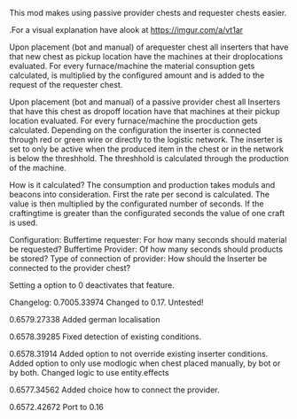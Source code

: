 This mod makes using passive provider chests and requester chests easier.

.For a visual explanation have alook at
<https://imgur.com/a/vt1ar>

Upon placement (bot and manual)  of arequester chest all inserters that have that new chest as pickup location have the machines at their droplocations evaluated. For every furnace/machine the material consuption gets calculated, is multiplied by the configured amount and is added to the request of the requester chest. 

Upon placement (bot and manual)  of a passive provider chest all Inserters that have this chest as dropoff location have that machines at their pickup location evaluated. For every furnace/machine the procduction gets calculated. Depending on the configuration the inserter is connected through red or green wire or directly to the logistic network. The inserter is set to only be active when the produced item in the chest or in the network is below the threshhold.
The threshhold is calculated through the production of the machine.

How is it calculated?
The consumption and production takes moduls and beacons into consideration.
First the rate per second is calculated. The value is then multiplied by the configurated number of seconds.
If the craftingtime is greater than the configurated seconds the value of one craft is used.

Configuration:
Buffertime requester: For how many seconds should material be requested?
Buffertime Provider: Of how many seconds should products be stored?
Type of connection of provider: How should the Inserter be connected to the provider chest?

Setting a option to 0 deactivates that feature.

Changelog:
0.7005.33974
Changed to 0.17.
Untested!

0.6579.27338
Added german localisation

0.6578.39285
Fixed detection of existing conditions.

0.6578.31914
Added option to not override existing inserter conditions.
Added option to only use modlogic when chest placed manually, by bot or by both.
Changed logic to use entity.effects

0.6577.34562
Added choice how to connect the provider.

0.6572.42672
Port to 0.16